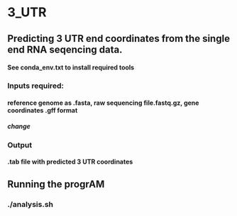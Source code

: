 # 3_UTR

## Predicting 3 UTR end coordinates from the single end RNA seqencing data.

#### See conda_env.txt to install required tools

### Inputs required:
#### reference genome as .fasta, raw sequencing file.fastq.gz, gene coordinates .gff format
##### change 
### Output
#### .tab file with predicted 3 UTR coordinates

## Running the progrAM
### ./analysis.sh
